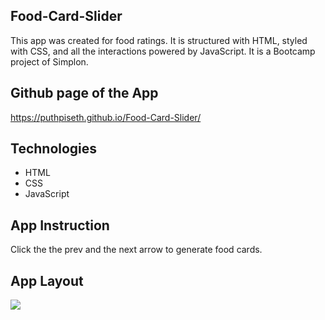 ## Food-Card-Slider

This app was created for food ratings. It is structured with HTML, styled with CSS, and all the interactions powered by JavaScript. It is a Bootcamp project of Simplon.

## Github page of the App
https://puthpiseth.github.io/Food-Card-Slider/

## Technologies

- HTML
- CSS
- JavaScript

## App Instruction

Click the the prev and the next arrow to generate food cards.

## App Layout
![](renduAttendu.png)

